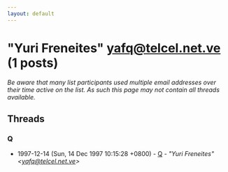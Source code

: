 ```yaml
---
layout: default
---
```


# "Yuri Freneites" <yafq@telcel.net.ve> (1 posts)

_Be aware that many list participants used multiple email addresses over their time active on the list. As such this page may not contain all threads available._

## Threads

### Q
+ 1997-12-14 (Sun, 14 Dec 1997 10:15:28 +0800) - [Q](/archive/1997/12/669f7458eddfa78e3f01c9746b4061101f6e34fa7a0968f416d4fdbd7c4fb3b4) - _"Yuri Freneites" \<yafq@telcel.net.ve\>_


